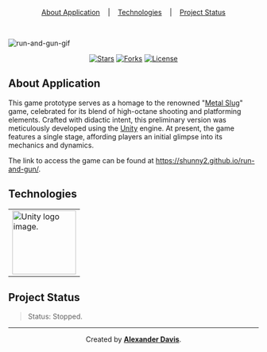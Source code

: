 <p align="center">
  <a href="#about-application">About Application</a>
  &nbsp;&nbsp;&nbsp;|&nbsp;&nbsp;&nbsp;
  <a href="#technologies">Technologies</a>
  &nbsp;&nbsp;&nbsp;|&nbsp;&nbsp;&nbsp;
  <a href="#project-status">Project Status</a>
</p>

</br>

![run-and-gun-gif](https://user-images.githubusercontent.com/72872854/192825193-bfd7a800-c7c7-4253-8ccf-38c0aceeb5f2.gif)

<p align="center">
  <a href="https://img.shields.io/github/stars/shunny2/run-and-gun?style=social"><img src="https://img.shields.io/github/stars/shunny2/run-and-gun?style=social" alt="Stars"></a>
  <a href="https://img.shields.io/github/forks/shunny2/run-and-gun?style=social"><img src="https://img.shields.io/github/forks/shunny2/run-and-gun?style=social" alt="Forks"></a>
  <a href="https://img.shields.io/github/license/shunny2/run-and-gun?style=social"><img src="https://img.shields.io/github/license/shunny2/run-and-gun?style=social" alt="License"></a>
</p>

## About Application

This game prototype serves as a homage to the renowned "[Metal Slug](https://en.wikipedia.org/wiki/Metal_Slug)" game, celebrated for its blend of high-octane shooting and platforming elements. Crafted with didactic intent, this preliminary version was meticulously developed using the [Unity](https://unity.com/) engine. At present, the game features a single stage, affording players an initial glimpse into its mechanics and dynamics.

The link to access the game can be found at https://shunny2.github.io/run-and-gun/.

## Technologies

<table>
  <thead>
  </thead>
  <tbody>
    <td>
      <a href="https://unity.com/" title="Unity3D"><img width="128" height="128" src="https://cdn.worldvectorlogo.com/logos/unity-technologies-logo.svg" alt="Unity logo image." /></a>
    </td>
  </tbody>
</table>

## Project Status

> Status: Stopped.

<hr></hr>

<p align="center">Created by <a href="https://github.com/shunny2"><b>Alexander Davis</b><a/>.</p>
